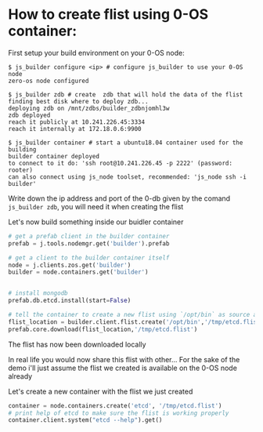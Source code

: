 # How to create flist using 0-OS container:

First setup your build environment on your 0-OS node:

```shell
$ js_builder configure <ip> # configure js_builder to use your 0-OS node
zero-os node configured

$ js_builder zdb # create  zdb that will hold the data of the flist
finding best disk where to deploy zdb...
deploying zdb on /mnt/zdbs/builder_zdbnjomhl3w 
zdb deployed
reach it publicly at 10.241.226.45:3334
reach it internally at 172.18.0.6:9900

$ js_builder container # start a ubuntu18.04 container used for the building
builder container deployed
to connect to it do: 'ssh root@10.241.226.45 -p 2222' (password: rooter)
can also connect using js_node toolset, recommended: 'js_node ssh -i builder'
```
Write down the ip address and port of the 0-db given by the comand `js_builder zdb`, you will need it when creating the flist


Let's now build something inside our buidler container
```python
# get a prefab client in the builder container
prefab = j.tools.nodemgr.get('builder').prefab

# get a client to the builder container itself
node = j.clients.zos.get('builder')
builder = node.containers.get('builder')


# install mongodb
prefab.db.etcd.install(start=False)

# tell the container to create a new flist using `/opt/bin` as source and writing the flist to /tmp/etcd.flist and sending the data to the 0-db located at 172.20.0.1:9900
flist_location = builder.client.flist.create('/opt/bin','/tmp/etcd.flist', storage='172.18.0.6:9900')
prefab.core.download(flist_location,'/tmp/etcd.flist')
```

The flist has now been downloaded locally

In real life you would now share this flist with other...
For the sake of the demo i'll just assume the flist we created is available on the 0-OS node already


Let's create a new container with the flist we just created
```python
container = node.containers.create('etcd', '/tmp/etcd.flist')
# print help of etcd to make sure the flist is working properly
container.client.system("etcd --help").get()
```